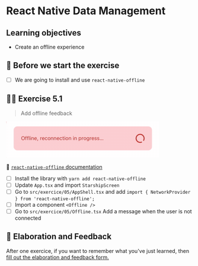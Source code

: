 # React Native Data Management

## Learning objectives

- Create an offline experience

## 🥑 Before we start the exercise

- [ ] We are going to install and use `react-native-offline`

## 🤸‍♀️ Exercise 5.1

> Add offline feedback

![Offline Example](https://raw.githubusercontent.com/reactgraphqlacademy/twitter-clone-native/master/src/exercice/05/offline-example.gif)

🥑 [`react-native-offline` documentation](https://github.com/rgommezz/react-native-offline)

- [ ] Install the library with `yarn add react-native-offline`
- [ ] Update `App.tsx` and import `StarshipScreen`
- [ ] Go to `src/exercice/05/AppShell.tsx` and add `import { NetworkProvider } from 'react-native-offline';`
- [ ] Import a component `<Offline />`
- [ ] Go to `src/exercice/05/Offline.tsx` Add a message when the user is not connected

## 🏅 Elaboration and Feedback

<div>
<span>After one exercice, if you want to remember what you've just learned, then </span>
<a rel="noopener noreferrer" target="_blank" href="https://airtable.com/shrBuZqOJL5UeLLF1?prefill_Name=React+Native+Data+Management&prefill_Exercice=1">
  fill out the elaboration and feedback form.
</a>
</div>

